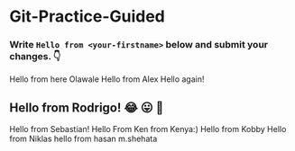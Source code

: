 # Git-Practice-Guided

### Write `Hello from <your-firstname>` below and submit your changes. 👇
Hello from here Olawale
Hello from Alex
Hello again!
## Hello from Rodrigo! :joy: :stuck_out_tongue: :muscle:
Hello from Sebastian!
Hello From Ken from Kenya:)
Hello from Kobby
Hello from Niklas
hello from hasan m.shehata
